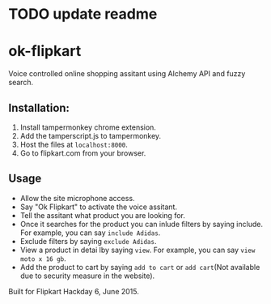 # TODO update readme
# ok-flipkart

Voice controlled online shopping assitant using Alchemy API and fuzzy search.

## Installation:

1. Install tampermonkey chrome extension.
2. Add the tamperscript.js to tampermonkey.
3. Host the files at `localhost:8000`.
4. Go to flipkart.com from your browser.

## Usage

* Allow the site microphone access.
* Say "Ok Flipkart" to activate the voice assitant.
* Tell the assitant what product you are looking for.
* Once it searches for the product you can inlude filters by saying include. For example, you can say `include Adidas`.
* Exclude filters by saying `exclude Adidas`.
* View a product in detai lby saying `view`. For example, you can say `view moto x 16 gb`.
* Add the product to cart by saying `add to cart` or `add cart`(Not available due to security measure in the website).

Built for Flipkart Hackday 6, June 2015.
